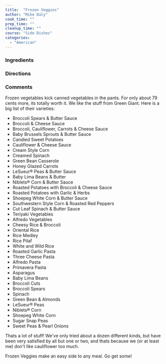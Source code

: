 ```yaml
---
title:  "Frozen Veggies"
author: "Mike Daly"
cook_time: ""
prep_time: ""
cleanup_time: ""
course: "Side Dishes"
categories: 
  - "American"
---
```

### Ingredients


### Directions


### Comments

Frozen vegetables kick canned vegetables in the pants. For only about 79 cents more, its totally worth it. We like the stuff from Green Giant. Here is a big list of their varieties:


* Broccoli Spears &amp; Butter Sauce
* Broccoli &amp; Cheese Sauce
* Broccoli, Cauliflower, Carrots &amp; Cheese Sauce
* Baby Brussels Sprouts &amp; Butter Sauce
* Candied Sweet Potatoes
* Cauliflower &amp; Cheese Sauce
* Cream Style Corn
* Creamed Spinach
* Green Bean Casserole
* Honey Glazed Carrots
* LeSueur® Peas &amp; Butter Sauce
* Baby Lima Beans &amp; Butter
* Niblets® Corn &amp; Butter Sauce
* Roasted Potatoes with Broccoli &amp; Cheese Sauce
* Roasted Potatoes with Garlic &amp; Herbs
* Shoepeg White Corn &amp; Butter Sauce
* Southwestern Style Corn &amp; Roasted Red Peppers
* Cut Leaf Spinach &amp; Butter Sauce
* Teriyaki Vegetables
* Alfredo Vegetables
* Cheesy Rice &amp; Broccoli
* Oriental Rice
* Rice Medley
* Rice Pilaf
* White and Wild Rice
* Roasted Garlic Pasta
* Three Cheese Pasta
* Alfredo Pasta
* Primavera Pasta
* Asparagus
* Baby Lima Beans
* Broccoli Cuts
* Broccoli Spears
* Spinach
* Green Bean &amp; Almonds
* LeSueur® Peas
* Niblets® Corn
* Shoepeg White Corn
* Sugar Snap Peas
* Sweet Peas &amp; Pearl Onions

Thats a lot of stuff! We've only tried about a dozen different kinds, but have been very satisfied by all but one or two, and thats because we (or at least me) don't like cauliflower too much.

 Frozen Veggies make an easy side to any meal. Go get some!
